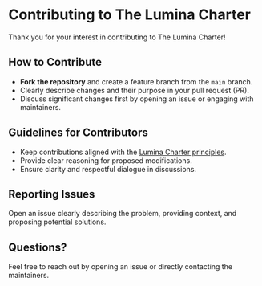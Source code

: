 # Contributing to The Lumina Charter

Thank you for your interest in contributing to The Lumina Charter!

## How to Contribute

- **Fork the repository** and create a feature branch from the `main` branch.
- Clearly describe changes and their purpose in your pull request (PR).
- Discuss significant changes first by opening an issue or engaging with maintainers.

## Guidelines for Contributors

- Keep contributions aligned with the [Lumina Charter principles](./CHARTER.md).
- Provide clear reasoning for proposed modifications.
- Ensure clarity and respectful dialogue in discussions.

## Reporting Issues

Open an issue clearly describing the problem, providing context, and proposing potential solutions.

## Questions?

Feel free to reach out by opening an issue or directly contacting the maintainers.
